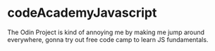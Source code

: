# codeAcademyJavascript

The Odin Project is kind of annoying me by making me jump around everywhere, gonna try out free code camp to learn JS fundamentals.